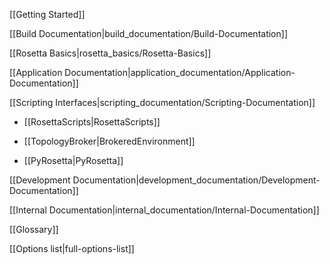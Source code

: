 [[Getting Started]]

[[Build Documentation|build_documentation/Build-Documentation]]

[[Rosetta Basics|rosetta_basics/Rosetta-Basics]]

[[Application Documentation|application_documentation/Application-Documentation]]

[[Scripting Interfaces|scripting_documentation/Scripting-Documentation]]

* [[RosettaScripts|RosettaScripts]]

* [[TopologyBroker|BrokeredEnvironment]]

* [[PyRosetta|PyRosetta]]

[[Development Documentation|development_documentation/Development-Documentation]]

<!---BEGIN_INTERNAL-->
[[Internal Documentation|internal_documentation/Internal-Documentation]]
<!---END_INTERNAL-->

[[Glossary]]

[[Options list|full-options-list]]